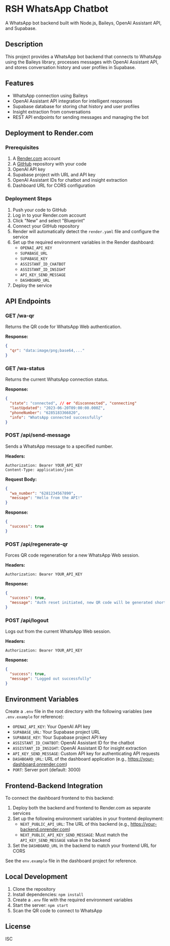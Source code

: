 # RSH WhatsApp Chatbot

A WhatsApp bot backend built with Node.js, Baileys, OpenAI Assistant API, and Supabase.

## Description

This project provides a WhatsApp bot backend that connects to WhatsApp using the Baileys library, processes messages with OpenAI Assistant API, and stores conversation history and user profiles in Supabase.

## Features

- WhatsApp connection using Baileys
- OpenAI Assistant API integration for intelligent responses
- Supabase database for storing chat history and user profiles
- Insight extraction from conversations
- REST API endpoints for sending messages and managing the bot

## Deployment to Render.com

### Prerequisites

1. A [Render.com](https://render.com) account
2. A [GitHub](https://github.com) repository with your code
3. OpenAI API key
4. Supabase project with URL and API key
5. OpenAI Assistant IDs for chatbot and insight extraction
6. Dashboard URL for CORS configuration

### Deployment Steps

1. Push your code to GitHub
2. Log in to your Render.com account
3. Click "New" and select "Blueprint"
4. Connect your GitHub repository
5. Render will automatically detect the `render.yaml` file and configure the service
6. Set up the required environment variables in the Render dashboard:
   - `OPENAI_API_KEY`
   - `SUPABASE_URL`
   - `SUPABASE_KEY`
   - `ASSISTANT_ID_CHATBOT`
   - `ASSISTANT_ID_INSIGHT`
   - `API_KEY_SEND_MESSAGE`
   - `DASHBOARD_URL`
7. Deploy the service

## API Endpoints

### GET /wa-qr

Returns the QR code for WhatsApp Web authentication.

**Response:**
```json
{
  "qr": "data:image/png;base64,..."
}
```

### GET /wa-status

Returns the current WhatsApp connection status.

**Response:**
```json
{
  "state": "connected", // or "disconnected", "connecting"
  "lastUpdated": "2023-06-20T09:00:00.000Z",
  "phoneNumber": "6285183366820",
  "info": "WhatsApp connected successfully"
}
```

### POST /api/send-message

Sends a WhatsApp message to a specified number.

**Headers:**
```
Authorization: Bearer YOUR_API_KEY
Content-Type: application/json
```

**Request Body:**
```json
{
  "wa_number": "6281234567890",
  "message": "Hello from the API!"
}
```

**Response:**
```json
{
  "success": true
}
```

### POST /api/regenerate-qr

Forces QR code regeneration for a new WhatsApp Web session.

**Headers:**
```
Authorization: Bearer YOUR_API_KEY
```

**Response:**
```json
{
  "success": true,
  "message": "Auth reset initiated, new QR code will be generated shortly"
}
```

### POST /api/logout

Logs out from the current WhatsApp Web session.

**Headers:**
```
Authorization: Bearer YOUR_API_KEY
```

**Response:**
```json
{
  "success": true,
  "message": "Logged out successfully"
}
```

## Environment Variables

Create a `.env` file in the root directory with the following variables (see `.env.example` for reference):

- `OPENAI_API_KEY`: Your OpenAI API key
- `SUPABASE_URL`: Your Supabase project URL
- `SUPABASE_KEY`: Your Supabase project API key
- `ASSISTANT_ID_CHATBOT`: OpenAI Assistant ID for the chatbot
- `ASSISTANT_ID_INSIGHT`: OpenAI Assistant ID for insight extraction
- `API_KEY_SEND_MESSAGE`: Custom API key for authenticating API requests
- `DASHBOARD_URL`: URL of the dashboard application (e.g., https://your-dashboard.onrender.com)
- `PORT`: Server port (default: 3000)

## Frontend-Backend Integration

To connect the dashboard frontend to this backend:

1. Deploy both the backend and frontend to Render.com as separate services
2. Set up the following environment variables in your frontend deployment:
   - `NEXT_PUBLIC_API_URL`: The URL of this backend (e.g., https://your-backend.onrender.com)
   - `NEXT_PUBLIC_API_KEY_SEND_MESSAGE`: Must match the `API_KEY_SEND_MESSAGE` value in the backend
3. Set the `DASHBOARD_URL` in the backend to match your frontend URL for CORS

See the `env.example` file in the dashboard project for reference.

## Local Development

1. Clone the repository
2. Install dependencies: `npm install`
3. Create a `.env` file with the required environment variables
4. Start the server: `npm start`
5. Scan the QR code to connect to WhatsApp

## License

ISC
